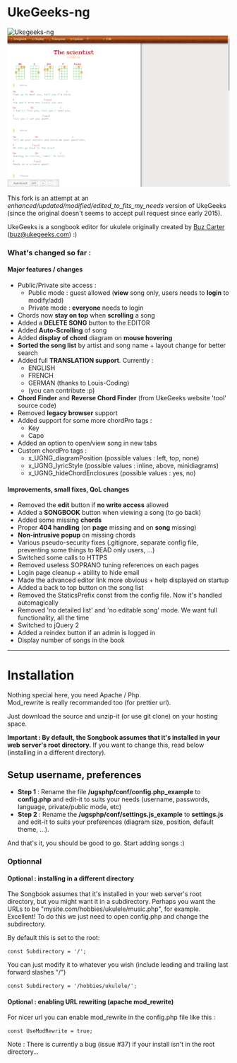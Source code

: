 # UkeGeeks-ng

![Ukegeeks-ng](./img/screenshot.png)
![Ukegeeks-ng song](./img/screenshot2b.png)

This fork is an attempt at an *enhanced/updated/modified/edited_to_fits_my_needs* version of UkeGeeks    
(since the original doesn't seems to accept pull request since early 2015).

UkeGeeks is a songbook editor for ukulele originally created by [Buz Carter](http://pizzabytheslice.com) (buz@ukegeeks.com) :)

### What's changed so far :

#### Major features / changes

- Public/Private site access :
  - Public mode : guest allowed (**view** song only, users needs to **login** to modify/add)
  - Private mode : **everyone** needs to login
- Chords now **stay on top** when **scrolling** a song
- Added a **DELETE SONG** button to the EDITOR
- Added **Auto-Scrolling** of song
- Added **display of chord** diagram on **mouse hovering**
- **Sorted the song list** by artist and song name + layout change for better search
- Added full **TRANSLATION support**. Currently :
  - ENGLISH
  - FRENCH
  - GERMAN (thanks to Louis-Coding)
  - (you can contribute :p)
- **Chord Finder** and **Reverse Chord Finder** (from UkeGeeks website 'tool' source code)
- Removed **legacy browser** support
- Added support for some more chordPro tags :
  - Key
  - Capo
- Added an option to open/view song in new tabs
- Custom chordPro tags :
  - x_UGNG_diagramPosition (possible values : left, top, none)
  - x_UGNG_lyricStyle (possible values : inline, above, minidiagrams)
  - x_UGNG_hideChordEnclosures (possible values : yes, no)

#### Improvements, small fixes, QoL changes

- Removed the **edit** button if **no write access** allowed
- Added a **SONGBOOK** button when viewing a song (to go back)
- Added some missing **chords**
- Proper **404 handling** (on **page** missing and on **song** missing)
- **Non-intrusive popup** on missing chords
- Various pseudo-security fixes (.gitignore, separate config file, preventing some things to READ only users, ...)
- Switched some calls to HTTPS
- Removed useless SOPRANO tuning references on each pages
- Login page cleanup + ability to hide email
- Made the advanced editor link more obvious + help displayed on startup
- Added a back to top button on the song list
- Removed the StaticsPrefix const from the config file. Now it's handled automagically
- Removed 'no detailed list' and 'no editable song' mode. We want full functionality, all the time
- Switched to jQuery 2
- Added a reindex button if an admin is logged in
- Display number of songs in the book

_______________________________________________________
# Installation

Nothing special here, you need Apache / Php.  
Mod_rewrite is really recommanded too (for prettier url).

Just download the source and unzip-it (or use git clone) on your hosting space.

**Important : By default, the Songbook assumes that it's installed in your web server's root directory.**
If you want to change this, read below (installing in a different directory).

## Setup username, preferences

- **Step 1** : Rename the file **/ugsphp/conf/config.php_example** to **config.php** and edit-it to suits your needs (username, passwords, language, private/public mode, etc)
- **Step 2** : Rename the **/ugsphp/conf/settings.js_example** to **settings.js** and edit-it to suits your preferences (diagram size, position, default theme, ...).

And that's it, you should be good to go. Start adding songs :)

### Optionnal

#### Optional : installing in a different directory
The Songbook assumes that it's installed in your web server's root directory, but you might want it in a subdirectory. Perhaps you want the URLs to be "mysite.com/hobbies/ukulele/music.php", for example. Excellent! To do this we just need to open config.php and change the subdirectory.

By default this is set to the root:

    const Subdirectory = '/';
    
You can just modify it to whatever you wish (include leading and trailing last forward slashes "/")

    const Subdirectory = '/hobbies/ukulele/';
 
#### Optional : enabling URL rewriting (apache mod_rewrite)

For nicer url you can enable mod_rewrite in the config.php file like this :

    const UseModRewrite = true;

Note : There is currently a bug (issue #37) if your install isn't in the root directory...
